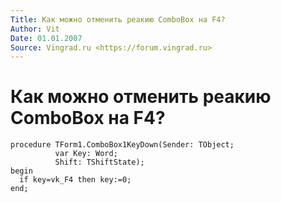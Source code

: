 ```yaml
---
Title: Как можно отменить реакию ComboBox на F4?
Author: Vit
Date: 01.01.2007
Source: Vingrad.ru <https://forum.vingrad.ru>
---
```



Как можно отменить реакию ComboBox на F4?
=========================================

    procedure TForm1.ComboBox1KeyDown(Sender: TObject;
              var Key: Word;
              Shift: TShiftState);
    begin
      if key=vk_F4 then key:=0;
    end; 

